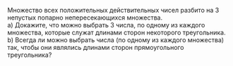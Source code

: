 Множество всех положительных действительных чисел разбито на 3 непустых 
попарно непересекающихся множества.
<br/>
   a) Докажите, что можно выбрать 3 числа, по одному из каждого множества, 
которые служат длинами сторон некоторого треугольника.
<br/>
   b) Всегда ли можно выбрать числа (по одному из каждого множества) так, 
чтобы они являлись длинами сторон прямоугольного треугольника?